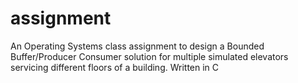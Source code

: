 # assignment
An Operating Systems class assignment to design a Bounded Buffer/Producer Consumer solution for multiple simulated elevators servicing different floors of a building. Written in C

